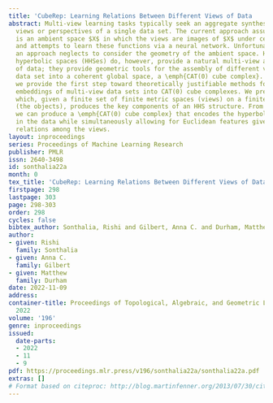 ```yaml
---
title: 'CubeRep: Learning Relations Between Different Views of Data   '
abstract: Multi-view learning tasks typically seek an aggregate synthesis of multiple
  views or perspectives of a single data set. The current approach assumes that there
  is an ambient space $X$ in which the views are images of $X$ under certain functions
  and attempts to learn these functions via a neural network. Unfortunately, such
  an approach neglects to consider the geometry of the ambient space. Hierarchically
  hyperbolic spaces (HHSes) do, however, provide a natural multi-view arrangement
  of data; they provide geometric tools for the assembly of different views of a single
  data set into a coherent global space, a \emph{CAT(0) cube complex}. In this work,
  we provide the first step toward theoretically justifiable methods for learning
  embeddings of multi-view data sets into CAT(0) cube complexes. We present an algorithm
  which, given a finite set of finite metric spaces (views) on a finite set of points
  (the objects), produces the key components of an HHS structure. From this structure,
  we can produce a \emph{CAT(0) cube complex} that encodes the hyperbolic geometry
  in the data while simultaneously allowing for Euclidean features given by the detected
  relations among the views.
layout: inproceedings
series: Proceedings of Machine Learning Research
publisher: PMLR
issn: 2640-3498
id: sonthalia22a
month: 0
tex_title: 'CubeRep: Learning Relations Between Different Views of Data   '
firstpage: 298
lastpage: 303
page: 298-303
order: 298
cycles: false
bibtex_author: Sonthalia, Rishi and Gilbert, Anna C. and Durham, Matthew
author:
- given: Rishi
  family: Sonthalia
- given: Anna C.
  family: Gilbert
- given: Matthew
  family: Durham
date: 2022-11-09
address:
container-title: Proceedings of Topological, Algebraic, and Geometric Learning Workshops
  2022
volume: '196'
genre: inproceedings
issued:
  date-parts:
  - 2022
  - 11
  - 9
pdf: https://proceedings.mlr.press/v196/sonthalia22a/sonthalia22a.pdf
extras: []
# Format based on citeproc: http://blog.martinfenner.org/2013/07/30/citeproc-yaml-for-bibliographies/
---
```

